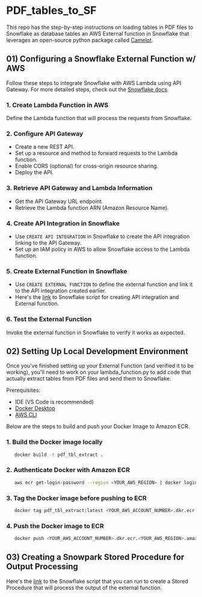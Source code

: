 # PDF_tables_to_SF
This repo has the step-by-step instructions on loading tables in PDF files to Snowflake as database tables an AWS External function in Snowflake that leverages an open-source python package called [Camelot](https://github.com/camelot-dev/camelot).

## 01) Configuring a Snowflake External Function w/ AWS

Follow these steps to integrate Snowflake with AWS Lambda using API Gateway. For more detailed steps, check out the [Snowflake docs](https://docs.snowflake.com/en/sql-reference/external-functions-creating-aws-ui).

### 1. Create Lambda Function in AWS
Define the Lambda function that will process the requests from Snowflake.

### 2. Configure API Gateway
- Create a new REST API.
- Set up a resource and method to forward requests to the Lambda function.
- Enable CORS (optional) for cross-origin resource sharing.
- Deploy the API.

### 3. Retrieve API Gateway and Lambda Information
- Get the API Gateway URL endpoint.
- Retrieve the Lambda function ARN (Amazon Resource Name).

### 4. Create API Integration in Snowflake
- Use `CREATE API INTEGRATION` in Snowflake to create the API integration linking to the API Gateway.
- Set up an IAM policy in AWS to allow Snowflake access to the Lambda function.

### 5. Create External Function in Snowflake
- Use `CREATE EXTERNAL FUNCTION` to define the external function and link it to the API integration created earlier.
- Here's the [link](snowflake_scripts/01_configure_external_function.sql) to Snowflake script for creating API integration and External function.

### 6. Test the External Function
Invoke the external function in Snowflake to verify it works as expected.

## 02) Setting Up Local Development Environment

Once you've finished setting up your External Function (and verified it to be working), you'll need to work on your lambda_function.py to add code that actually extract tables from PDF files and send them to Snowflake.

Prerequisites: 
- IDE (VS Code is recommended)
- [Docker Desktop](https://www.docker.com/products/docker-desktop/)
- [AWS CLI](https://aws.amazon.com/cli/)

Below are the steps to build and push your Docker Image to Amazon ECR.

### 1. Build the Docker image locally
```bash
   docker build -t pdf_tbl_extract .
```
### 2. Authenticate Docker with Amazon ECR
```bash
   aws ecr get-login-password --region <YOUR_AWS_REGION> | docker login --username AWS --password-stdin <YOUR_AWS_ACCOUNT_NUMBER>.dkr.ecr.<YOUR_AWS_REGION>.amazonaws.com
```
### 3. Tag the Docker image before pushing to ECR
```bash
   docker tag pdf_tbl_extract:latest <YOUR_AWS_ACCOUNT_NUMBER>.dkr.ecr.<YOUR_AWS_REGION>.amazonaws.com/repo_for_pdf_tbl_extract:<YOUR_IMAGE_TAG>
```
### 4. Push the Docker image to ECR
```bash
   docker push <YOUR_AWS_ACCOUNT_NUMBER>.dkr.ecr.<YOUR_AWS_REGION>.amazonaws.com/repo_for_pdf_tbl_extract:<YOUR_IMAGE_TAG>
```

## 03) Creating a Snowpark Stored Procedure for Output Processing

Here's the [link](snowflake_scripts/02_create_python_sp_to_call_ext_func_and_process_data.sql) to the Snowflake script that you can run to create a Stored Procedure that will process the output of the external function. 
